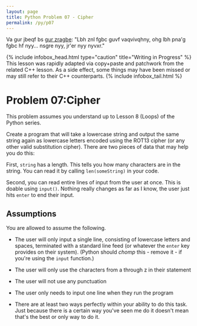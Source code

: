 ```yaml
---
layout: page
title: Python Problem 07 - Cipher
permalink: /py/p07
---
```


Va gur jbeqf bs [gur zragbe](http://phrack.org/issues/7/3.html): "Lbh znl fgbc guvf vaqvivqhny,
ohg lbh pna'g fgbc hf nyy... nsgre nyy, jr'er nyy nyvxr."

{% include infobox_head.html type="caution" title="Writing in Progress" %}
This lesson was rapidly adapted via copy+paste and patchwork from the related C++ lesson. As a side effect, some things may have been missed or may still refer to their C++ counterparts.
{% include infobox_tail.html %}

<a name="p07-cipher"></a>Problem 07:Cipher
==========================================

This problem assumes you understand up to Lesson 8 (Loops) of the Python series.

Create a program that will take a lowercase string and output the same string again as lowercase letters encoded using the ROT13 cipher (or any other valid substitution cipher). There are two pieces of data that may help you do this:

First, `string` has a length. This tells you how many characters are in the string. You can read it by calling `len(someString)` in your code.

Second, you can read entire lines of input from the user at once. This is doable using `input()`. Nothing really changes as far as I know, the user just hits `enter` to end their input.

<a name="p07-assumptions"></a>Assumptions
-----------------------------------------
You are allowed to assume the following.

* The user will only input a single line, consisting of lowercase letters and spaces, terminated with a standard line feed (or whatever the `enter` key provides on their system). (Python should *chomp* this - remove it - if you're using the `input` function.)

* The user will only use the characters from a through z in their statement

* The user will not use any punctuation

* The user only needs to input one line when they run the program

* There are at least two ways perfectly within your ability to do this task. Just because there is a certain way you've seen me do it doesn't mean that's the best or only way to do it.